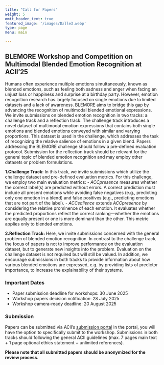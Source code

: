 ```yaml
---
title: "Call for Papers"
weight: 5
omit_header_text: true
featured_image: '/images/Dalle3.webp'
type: page
menu: main

---
```


## BLEMORE Workshop and Competition on Multimodal Blended Emotion Recognition at ACII’25

Humans often experience multiple emotions simultaneously, known as blended emotions, such as feeling both sadness and anger when facing an unjust loss or happiness and surprise at a birthday party. However, emotion recognition research has largely focused on single emotions due to limited datasets and a lack of awareness. BLEMORE aims to bridge this gap by advancing the recognition of multimodal blended emotional expressions.
We invite submissions on blended emotion recognition in two tracks: a challenge track and a reflection track.
The challenge track introduces a novel dataset of multimodal emotion expressions that contains both single emotions and blended emotions conveyed with similar and varying proportions. This dataset is used in the challenge, which addresses the task of recognizing the relative salience of emotions in a given blend. Papers addressing the BLEMORE challenge should follow a pre-defined evaluation protocol. Submission for the reflection track should be relevant for the general topic of blended emotion recognition and may employ other datasets or problem formulations.
 
**1.Challenge Track:** In this track, we invite submissions which utilize the challenge dataset and pre-defined evaluation metrics. For this challenge, we employ two main evaluation metrics:
    -  *ACCpresence* measures whether the correct label(s) are predicted without errors. A correct prediction must include all present emotions while avoiding false negatives (e.g., predicting only one emotion in a blend) and false positives (e.g., predicting emotions that are not part of the label).
    -  *ACCsalience* extends *ACCpresence* by considering the relative prominence of each emotion. It evaluates whether the predicted proportions reflect the correct ranking—whether the emotions are equally present or one is more dominant than the other. This metric applies only to blended emotions.

**2.Reflection Track:** Here, we invite submissions concerned with the general problem of blended emotion recognition. In contrast to the challenge track, the focus of papers is not to improve performance on the evaluation dataset, but to generate new insights into the problem. Evaluation on the challenge dataset is not required but will still be valued.
In addition, we encourage submissions in both tracks to provide information about how various blended emotions are expressed, e.g. by providing lists of predictor importance, to increase the explainability of their systems.

### Important Dates

- Paper submission deadline for workshops: 30 June 2025
- Workshop papers decision notification: 28 July 2025
- Workshop camera-ready deadline: 20 August 2025
 
### Submission
Papers can be submitted via ACII’s [submission portal](https://easychair.org/account2/signin?l=9161489160958518132) In the portal, you will have the option to specifically submit to the workshop.
Submissions in both tracks should following the general ACII guidelines (max. 7 pages main text + 1 page optional ethics statement + unlimited references).

**Please note that all submitted papers should be anonymized for the review process.**
